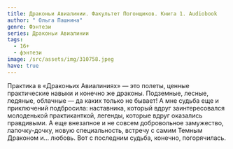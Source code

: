 ```yaml
---
title: Драконьи Авиалинии. Факультет Погонщиков. Книга 1. Audiobook
author: " Ольга Пашнина"
genre: Фэнтези
series: Драконьи Авиалинии
tags:
  - 16+
  - фэнтези
image: /src/assets/img/310758.jpeg
have: true
---
```

Практика в «Драконьих Авиалиниях» — это полеты, ценные практические навыки и конечно же драконы. Подземные, лесные, ледяные, облачные — да каких только не бывает! А мне судьба еще и приключений подбросила: наставника, который вдруг заинтересовался молоденькой практиканткой, легенды, которые вдруг оказались правдивыми. А еще внезапное и не совсем добровольное замужество, лапочку-дочку, новую специальность, встречу с самим Темным Драконом и… любовь. Вот с последним судьба, конечно, погорячилась.
